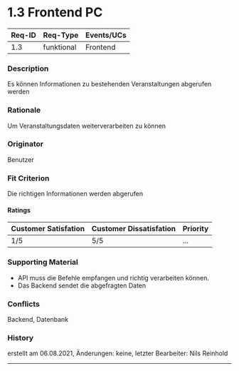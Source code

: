 # 1.3 Frontend PC

| Req-ID | Req-Type | Events/UCs |
|--------|----------|------------|
| 1.3    |funktional| Frontend   |

### Description
Es können Informationen zu bestehenden Veranstaltungen abgerufen werden

### Rationale
Um Veranstaltungsdaten weiterverarbeiten zu können

### Originator
Benutzer

### Fit Criterion
Die richtigen Informationen werden abgerufen

#### Ratings
| Customer Satisfation | Customer Dissatisfation | Priority |
|----------------------|-------------------------|----------|
| 1/5                  | 5/5                     | ...      |

### Supporting Material
- API muss die Befehle empfangen und richtig verarbeiten können.
- Das Backend sendet die abgefragten Daten

### Conflicts
Backend, Datenbank

### History
erstellt am 06.08.2021, Änderungen: keine, letzter Bearbeiter: Nils Reinhold

---
